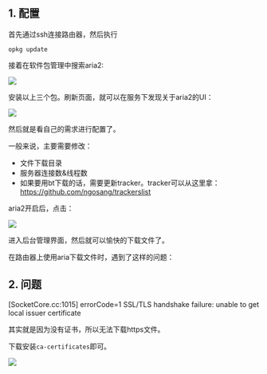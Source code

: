 ## 1. 配置

首先通过ssh连接路由器，然后执行

```shell
opkg update
```

接着在软件包管理中搜索aria2:

![](https://ravenxrz-blog.oss-cn-chengdu.aliyuncs.com/img/github_img/image-20200502221329438.png)

安装以上三个包。刷新页面，就可以在服务下发现关于aria2的UI：

![](https://ravenxrz-blog.oss-cn-chengdu.aliyuncs.com/img/github_img/image-20200502221414909.png)

然后就是看自己的需求进行配置了。

一般来说，主要需要修改：

- 文件下载目录
- 服务器连接数&线程数
- 如果要用bt下载的话，需要更新tracker。tracker可以从这里拿：https://github.com/ngosang/trackerslist

aria2开启后，点击：

![](https://ravenxrz-blog.oss-cn-chengdu.aliyuncs.com/img/github_img/image-20200502221558331.png)

进入后台管理界面，然后就可以愉快的下载文件了。



在路由器上使用aria下载文件时，遇到了这样的问题：

## 2. 问题

[SocketCore.cc:1015] errorCode=1 SSL/TLS handshake failure: unable to get local issuer certificate

其实就是因为没有证书，所以无法下载https文件。

下载安装`ca-certificates`即可。

![](https://ravenxrz-blog.oss-cn-chengdu.aliyuncs.com/img/github_img/image-20200502220639345.png)